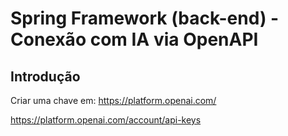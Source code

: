 # Spring Framework (back-end) - Conexão com IA via OpenAPI

## Introdução
Criar uma chave em:
https://platform.openai.com/

https://platform.openai.com/account/api-keys